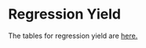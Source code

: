 # Regression Yield

The tables for regression yield are [here.](https://drive.google.com/drive/folders/1SJRuF409ip6gnCCbNGLcg4FdDQtc5IRj?usp=sharing)&#x20;
